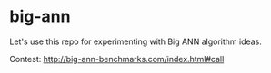 # big-ann

Let's use this repo for experimenting with Big ANN algorithm ideas.

Contest: http://big-ann-benchmarks.com/index.html#call
